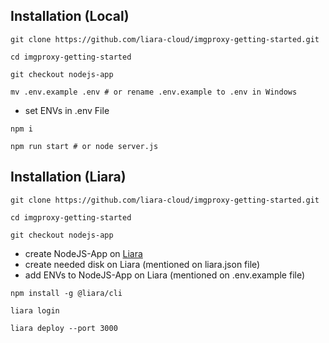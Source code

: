 ## Installation (Local)

```
git clone https://github.com/liara-cloud/imgproxy-getting-started.git
```
```
cd imgproxy-getting-started
```
```
git checkout nodejs-app
```
```
mv .env.example .env # or rename .env.example to .env in Windows
```
- set ENVs in .env File
```
npm i
```
```
npm run start # or node server.js
```

## Installation (Liara)
```
git clone https://github.com/liara-cloud/imgproxy-getting-started.git
```
```
cd imgproxy-getting-started
```
```
git checkout nodejs-app
```
- create NodeJS-App on [Liara](https://console.liara.ir/apps/create)
- create needed disk on Liara (mentioned on liara.json file)
- add ENVs to NodeJS-App on Liara (mentioned on .env.example file)
```
npm install -g @liara/cli
```
```
liara login
```
```
liara deploy --port 3000
```

